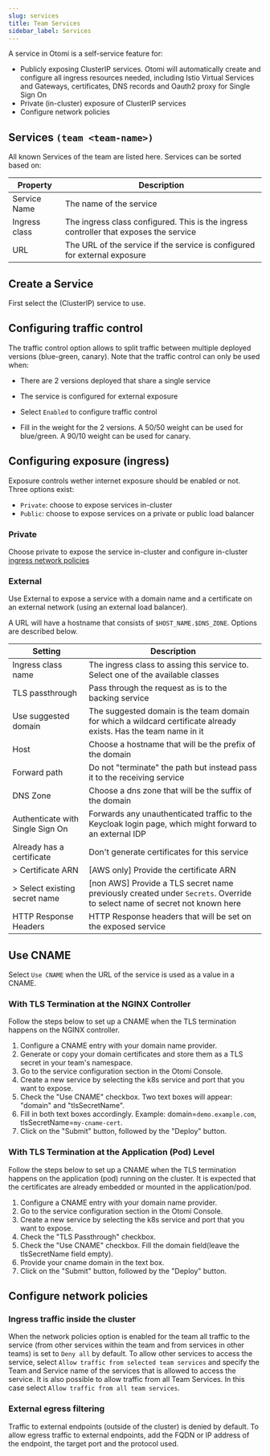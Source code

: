 ```yaml
---
slug: services
title: Team Services
sidebar_label: Services
---
```


<!-- ![Console: new service](img/team-services.png) -->

A service in Otomi is a self-service feature for:

- Publicly exposing ClusterIP services. Otomi will automatically create and configure all ingress resources needed, including Istio Virtual Services and Gateways, certificates, DNS records and Oauth2 proxy for Single Sign On
- Private (in-cluster) exposure of ClusterIP services
- Configure network policies

## Services `(team <team-name>)`

All known Services of the team are listed here. Services can be sorted based on:

| Property     | Description                                            |
| ------------ | ------------------------------------------------------ |
| Service Name | The name of the service                                |
| Ingress class     | The ingress class configured. This is the ingress controller that exposes the service              |
| URL        | The URL of the service if the service is configured for external exposure |

## Create a Service

First select the (ClusterIP) service to use.

## Configuring traffic control

The traffic control option allows to split traffic between multiple deployed versions (blue-green, canary). Note that the traffic control can only be used when: 
- There are 2 versions deployed that share a single service
- The service is configured for external exposure

- Select `Enabled` to configure traffic control
- Fill in the weight for the 2 versions. A 50/50 weight can be used for blue/green. A 90/10 weight can be used for canary.

## Configuring exposure (ingress)

Exposure controls wether internet exposure should be enabled or not. Three options exist:

- `Private`: choose to expose services in-cluster
- `Public`: choose to expose services on a private or public load balancer

### Private

Choose private to expose the service in-cluster and configure in-cluster [ingress network policies](#ingress-traffic-inside-the-cluster)

### External

Use External to expose a service with a domain name and a certificate on an external network (using an external load balancer).

A URL will have a hostname that consists of `$HOST_NAME.$DNS_ZONE`. Options are described below.

| Setting                          | Description                                                                                                               |
| -------------------------------- | ------------------------------------------------------------------------------------------------------------------------- |
| Ingress class name               | The ingress class to assing this service to. Select one of the available classes                                          |
| TLS passthrough                  | Pass through the request as is to the backing service                                                                     |
| Use suggested domain             | The suggested domain is the team domain for which a wildcard certificate already exists. Has the team name in it          |
| Host                             | Choose a hostname that will be the prefix of the domain                                                                   |
| Forward path                     | Do not "terminate" the path but instead pass it to the receiving service                                                  |
| DNS Zone                         | Choose a dns zone that will be the suffix of the domain                                                                   |
| Authenticate with Single Sign On | Forwards any unauthenticated traffic to the Keycloak login page, which might forward to an external IDP                   |
| Already has a certificate        | Don't generate certificates for this service                                                                              |
| > Certificate ARN                | [AWS only] Provide the certificate ARN                                                                                    |
| > Select existing secret name    | [non AWS] Provide a TLS secret name previously created under `Secrets`. Override to select name of secret not known here  |
| HTTP Response Headers            | HTTP Response headers that will be set on the exposed service                                                             |


## Use CNAME

Select `Use CNAME` when the URL of the service is used as a value in a CNAME.
### With TLS Termination at the NGINX Controller

Follow the steps below to set up a CNAME when the TLS termination happens on the NGINX controller.

1. Configure a CNAME entry with your domain name provider.
2. Generate or copy your domain certificates and store them as a TLS secret in your team's namespace.
3. Go to the service configuration section in the Otomi Console.
4. Create a new service by selecting the k8s service and port that you want to expose.
5. Check the "Use CNAME" checkbox. Two text boxes will appear: "domain" and "tlsSecretName".
6. Fill in both text boxes accordingly. Example: domain=`demo.example.com`, tlsSecretName=`my-cname-cert`.
7. Click on the "Submit" button, followed by the "Deploy" button.

### With TLS Termination at the Application (Pod) Level

Follow the steps below to set up a CNAME when the TLS termination happens on the application (pod) running on the cluster. It is expected that the certificates are already embedded or mounted in the application/pod.

1. Configure a CNAME entry with your domain name provider.
2. Go to the service configuration section in the Otomi Console.
3. Create a new service by selecting the k8s service and port that you want to expose.
3. Check the "TLS Passthrough" checkbox.
4. Check the "Use CNAME" checkbox. Fill the domain field(leave the tlsSecretName field empty).
5. Provide your cname domain in the text box.
6. Click on the "Submit" button, followed by the "Deploy" button.

## Configure network policies

### Ingress traffic inside the cluster

When the network policies option is enabled for the team all traffic to the service (from other services within the team and from services in other teams) is set to `Deny all` by default. To allow other services to access the service, select `Allow traffic from selected team services` and specify the Team and Service name of the services that is allowed to access the service. It is also possible to allow traffic from all Team Services. In this case select `Allow traffic from all team services`.

### External egress filtering

Traffic to external endpoints (outside of the cluster) is denied by default. To allow egress traffic to external endpoints, add the FQDN or IP address of the endpoint, the target port and the protocol used.